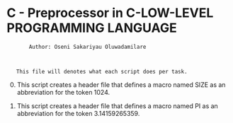 #	   C - Preprocessor in C-LOW-LEVEL PROGRAMMING LANGUAGE




		   Author: Oseni Sakariyau Oluwadamilare



	   This file will denotes what each script does per task.




0. This script creates a header file that defines a macro named SIZE as an abbreviation for the token 1024.


1. This script creates a header file that defines a macro named PI as an abbreviation for the token 3.14159265359.

